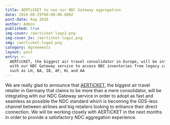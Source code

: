 ```yaml
---
title: AERTiCKET to use our NDC Gateway aggregation
date: 2016-08-29T00:00:00.000Z
post-date: Aug 2016
author: Admin
published: true
img-cover: /aerticket-logo2.png
img-cover_2x: /aerticket-logo2.png
img: /aerticket-logo2.png
category: Agreements
layout: post
entry: >-
  AERTiCKET, the biggest air travel consolidator in Europe, will be integrating
  with our NDC Gateway service to access NDC inventories from legacy carriers
  such as LH, BA, IB, AF, KL and AA
---
```


We are really glad to announce that [AERTiCKET](http://www.aerticket.de/), the biggest air travel retailer in Germany that claims to be more than a mere consolidator, will be integrating with our NDC Gateway service in order to adopt as fast and seamless as possible the NDC standard which is becoming the GDS-less channel between airlines and big retailers looking to enhance their direct connection.
We will be working closely with AERTiCKET in the next months in order to provide a satisfactory NDC aggregation experience.
